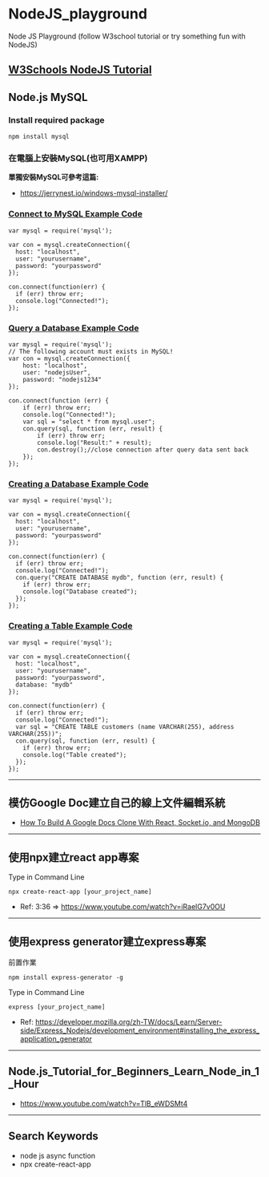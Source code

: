 # NodeJS_playground
 Node JS Playground (follow W3school tutorial or try something fun with NodeJS)

## [W3Schools NodeJS Tutorial](https://www.w3schools.com/nodejs/default.asp)

## Node.js MySQL

### Install required package
```
npm install mysql
```

### 在電腦上安裝MySQL(也可用XAMPP)
**單獨安裝MySQL可參考這篇:**
+ https://jerrynest.io/windows-mysql-installer/

### [Connect to MySQL Example Code](https://www.w3schools.com/nodejs/nodejs_mysql.asp)
```javascipt=
var mysql = require('mysql');

var con = mysql.createConnection({
  host: "localhost",
  user: "yourusername",
  password: "yourpassword"
});

con.connect(function(err) {
  if (err) throw err;
  console.log("Connected!");
});
```

### [Query a Database Example Code](https://www.w3schools.com/nodejs/nodejs_mysql.asp)
```javascript=
var mysql = require('mysql');
// The following account must exists in MySQL!
var con = mysql.createConnection({
    host: "localhost",
    user: "nodejsUser",
    password: "nodejs1234"
});

con.connect(function (err) {
    if (err) throw err;
    console.log("Connected!");
    var sql = "select * from mysql.user";
    con.query(sql, function (err, result) {
        if (err) throw err;
        console.log("Result:" + result);
        con.destroy();//close connection after query data sent back
    });
});
``` 

### [Creating a Database Example Code](https://www.w3schools.com/nodejs/nodejs_mysql_create_db.asp)
```javascript=
var mysql = require('mysql');

var con = mysql.createConnection({
  host: "localhost",
  user: "yourusername",
  password: "yourpassword"
});

con.connect(function(err) {
  if (err) throw err;
  console.log("Connected!");
  con.query("CREATE DATABASE mydb", function (err, result) {
    if (err) throw err;
    console.log("Database created");
  });
});
```

### [Creating a Table Example Code](https://www.w3schools.com/nodejs/nodejs_mysql_create_table.asp)
```javascript=
var mysql = require('mysql');

var con = mysql.createConnection({
  host: "localhost",
  user: "yourusername",
  password: "yourpassword",
  database: "mydb"
});

con.connect(function(err) {
  if (err) throw err;
  console.log("Connected!");
  var sql = "CREATE TABLE customers (name VARCHAR(255), address VARCHAR(255))";
  con.query(sql, function (err, result) {
    if (err) throw err;
    console.log("Table created");
  });
});
```
---

## 模仿Google Doc建立自己的線上文件編輯系統
+ [How To Build A Google Docs Clone With React, Socket.io, and MongoDB](https://www.youtube.com/watch?v=iRaelG7v0OU)

---

## 使用npx建立react app專案
Type in Command Line
```
npx create-react-app [your_project_name]
```
+ Ref: 3:36 => https://www.youtube.com/watch?v=iRaelG7v0OU

---

## 使用express generator建立express專案
前置作業
```
npm install express-generator -g
```
Type in Command Line
```
express [your_project_name]
```
+ Ref: https://developer.mozilla.org/zh-TW/docs/Learn/Server-side/Express_Nodejs/development_environment#installing_the_express_application_generator

---

## Node.js_Tutorial_for_Beginners_Learn_Node_in_1_Hour
+ https://www.youtube.com/watch?v=TlB_eWDSMt4

---

## Search Keywords
+ node js async function
+ npx create-react-app
